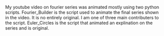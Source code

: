 My youtube video on fourier series was animated mostly using two python scripts.
Fourier_Builder is the script used to animate the final series shown in the video.
It is no entirely original. I am one of three main contributers to the script.
Euler_Circles is the script that animated an explination on the series and is original.
